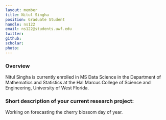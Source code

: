 ```yaml
---
layout: member
title: Nitul Singha
position: Graduate Student
handle: ns122
email: ns122@students.uwf.edu 
twitter:
github:
scholar: 
photo: 
---
```


### Overview

Nitul Singha is currently enrolled in MS Data Science in the Department of Mathematics and Statistics at the Hal Marcus College of Science and Engineering, University of West Florida. 


### Short description of your current research project:

Working on forecasting the cherry blossom day of year.


